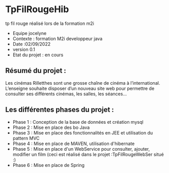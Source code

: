 # TpFilRougeHib
tp fil rouge réalisé lors de la formation m2i
* Equipe jocelyne
* Contexte : formation M2i developpeur java
* Date :02/09/2022
* version 0.1
* Etat du projet : en cours

## Résumé du projet :
Les cinémas Rilletthes sont une grosse chaîne de cinéma à l’international. L’enseigne souhaite
disposer d’un nouveau site web pour permettre de consulter ses différents cinémas, les salles, les
séances…

## Les différentes phases du projet :

* Phase 1 : Conception de la base de données et création mysql
* Phase 2 : Mise en place des bo Java 
* Phase 3 : Mise en place des fonctionnalités en JEE et utilisation du pattern MVC 
* Phase 4 : Mise en place de MAVEN, utilisation d'hibernate 
* Phase 5 : Mise en place d'un WebService pour consulter, ajouter, modifier un film (ceci est réalisé dans le projet :TpFilRougeWebSer situé :)
* Phase 6 : Mise en place de Spring
